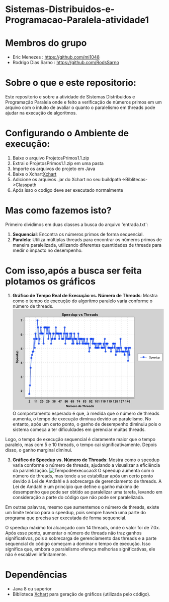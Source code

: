 # Sistemas-Distribuidos-e-Programacao-Paralela-atividade1

# Membros do grupo

- Eric Menezes : https://github.com/mi1048
- Rodrigo Dias Sarno : https://github.com/RodsSarno

# Sobre o que e este repositorio:
Este repositorio e sobre a atividade de Sistemas Distribuidos e Programação Paralela onde e feito a verificação de números primos em um arquivo com o intuito de avaliar o quanto o paralelismo em threads pode ajudar na execução de algoritmos.

# Configurando o Ambiente de execução:
1. Baixe o arquivo ProjetosPrimos1.1.zip
2. Extrai o ProjetosPrimos1.1.zip em uma pasta
3. Importe os arquivos do projeto em Java
4. Baixe o Xchart[Xchart](https://knowm.org/open-source/xchart/)
5. Adicione os arquivos .jar do Xchart no seu buildpath->Biblitecas->Classpath
6. Após isso o codigo deve ser executado normalmente

# Mas como fazemos isto?

Primeiro dividimos em duas classes a busca do arquivo 'entrada.txt':

1. **Sequencial**: Encontra os números primos de forma sequencial.
2. **Paralela**: Utiliza múltiplas threads para encontrar os números primos de maneira paralelizada, utilizando diferentes quantidades de threads para medir o impacto no desempenho.

# Com isso,após a busca ser feita plotamos os gráficos

1. **Gráfico de Tempo Real de Execução vs. Número de Threads**: Mostra como o tempo de execução do algoritmo paralelo varia conforme o número de threads.
   ![Grafico de Tempo por threads](https://raw.githubusercontent.com/mi1048/Sistemas-Distribuidos-e-Programacao-Paralela-atividade1/refs/heads/main/Speedupvsthreadsjava3.jpg)
O comportamento esperado é que, à medida que o número de threads aumenta, o tempo de execução diminua devido ao paralelismo. No entanto, após um certo ponto, o ganho de desempenho diminuiu pois o sistema começa a ter dificuldades em gerenciar muitas threads.

Logo, o tempo de execução sequencial é claramente maior que o tempo paralelo, mas com 5 e 10 threads, o tempo cai significativamente. Depois disso, o ganho marginal diminui.

3. **Gráfico de Speedup vs. Número de Threads**: Mostra como o speedup varia conforme o número de threads, ajudando a visualizar a eficiência da paralelização.
   ![Tempodeexecucao3](https://github.com/user-attachments/assets/1c35bdd8-66bb-4182-a7f6-a83d8d6d8338)
O speedup aumenta com o número de threads, mas tende a se estabilizar após um certo ponto devido à Lei de Amdahl e à sobrecarga de gerenciamento de threads.
A Lei de Amdahl é um princípio que define o ganho máximo de desempenho que pode ser obtido ao paralelizar uma tarefa, levando em consideração a parte do código que não pode ser paralelizada.

Em outras palavras, mesmo que aumentemos o número de threads, existe um limite teórico para o speedup, pois sempre haverá uma parte do programa que precisa ser executada de forma sequencial.

O speedup máximo foi alcançado com 14 threads, onde o valor foi de 7.0x. Após esse ponto, aumentar o número de threads não traz ganhos significativos, pois a sobrecarga de gerenciamento das threads e a parte sequencial do código começam a dominar o tempo de execução. Isso significa que, embora o paralelismo ofereça melhorias significativas, ele não é escalável infinitamente.

# Dependências

- Java 8 ou superior
- Biblioteca [Xchart](https://knowm.org/open-source/xchart/) para geração de gráficos (utilizada pelo código).
